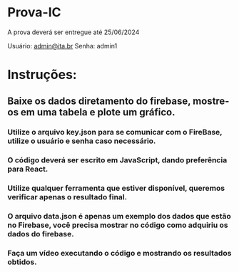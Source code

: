 # Prova-IC
A prova deverá ser entregue até 25/06/2024

Usuário:
admin@ita.br 
Senha:
admin1

# Instruções:

## Baixe os dados diretamento do firebase, mostre-os em uma tabela e plote um gráfico.

### Utilize o arquivo key.json para se comunicar com o FireBase, utilize o usuário e senha caso necessário.
### O código deverá ser escrito em JavaScript, dando preferência para React.
### Utilize qualquer ferramenta que estiver disponível, queremos verificar apenas o resultado final.
### O arquivo data.json é apenas um exemplo dos dados que estão no Firebase, você precisa mostrar no código como adquiriu os dados do firebase.
### Faça um vídeo executando o código e mostrando os resultados obtidos.
